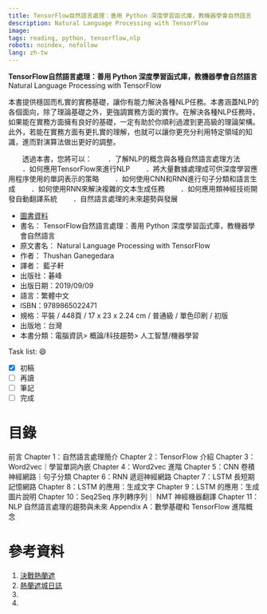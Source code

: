 ```yaml
---
title: TensorFlow自然語言處理：善用 Python 深度學習函式庫，教機器學會自然語言
description: Natural Language Processing with TensorFlow
image: 
tags: reading, python, tensorflow,nlp
robots: noindex, nofollow
lang: zh-tw
---
```


**TensorFlow自然語言處理：善用 Python 深度學習函式庫，教機器學會自然語言**
Natural Language Processing with TensorFlow

本書提供穩固而札實的實務基礎，讓你有能力解決各種NLP任務。本書涵蓋NLP的各個面向，除了理論基礎之外，更強調實務方面的實作。在解決各種NLP任務時，如果能在實務方面擁有良好的基礎，一定有助於你順利過渡到更高級的理論架構。此外，若能在實務方面有更扎實的理解，也就可以讓你更充分利用特定領域的知識，進而對演算法做出更好的調整。

　　透過本書，您將可以：
　　．了解NLP的概念與各種自然語言處理方法
　　．如何應用TensorFlow來進行NLP
　　．將大量數據處理成可供深度學習應用程序使用的單詞表示的策略
　　．如何使用CNN和RNN進行句子分類和語言生成
　　．如何使用RNN來解決複雜的文本生成任務
　　．如何應用類神經技術開發自動翻譯系統
　　．自然語言處理的未來趨勢與發展
<!--more-->


* [圖書資料](https://www.books.com.tw/products/0010833053)
* 書名： TensorFlow自然語言處理：善用 Python 深度學習函式庫，教機器學會自然語言
* 原文書名： Natural Language Processing with TensorFlow
* 作者： Thushan Ganegedara  
* 譯者： 藍子軒
* 出版社：碁峰  
* 出版日期：2019/09/09
* 語言：繁體中文
* ISBN：9789865022471
* 規格：平裝 / 448頁 / 17 x 23 x 2.24 cm / 普通級 / 單色印刷 / 初版
* 出版地：台灣
* 本書分類：電腦資訊> 概論/科技趨勢> 人工智慧/機器學習
 
Task list: :smile:

- [x] 初稿
- [ ] 再讀
- [ ] 筆記
- [ ] 完成

# 目錄
前言
Chapter 1：自然語言處理簡介
Chapter 2：TensorFlow 介紹
Chapter 3：Word2vec｜學習單詞內嵌
Chapter 4：Word2vec 進階
Chapter 5：CNN 卷積神經網路｜句子分類
Chapter 6：RNN 遞迴神經網路
Chapter 7：LSTM 長短期記憶網路
Chapter 8：LSTM 的應用：生成文字
Chapter 9：LSTM 的應用：生成圖片說明
Chapter 10：Seq2Seq 序列轉序列｜ NMT 神經機器翻譯
Chapter 11：NLP 自然語言處理的趨勢與未來
Appendix A：數學基礎和 TensorFlow 進階概念
 
# 參考資料
1. [決戰熱蘭遮][]
2. [熱蘭遮城日誌][]
3. 
4. 



[決戰熱蘭遮]: https://www.books.com.tw/products/0010773335 "決戰熱蘭遮"
[熱蘭遮城日誌]: https://zh.wikipedia.org/wiki/%E7%86%B1%E8%98%AD%E9%81%AE%E5%9F%8E%E6%97%A5%E8%AA%8C "熱蘭遮城日誌"
[google]: https://www.google.com "Search Engine"